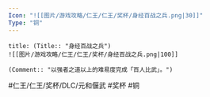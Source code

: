 ```yaml
---
Icon: "![[图片/游戏攻略/仁王/仁王/奖杯/身经百战之兵.png|30]]"
Type: "铜"
---
```

```ad-common-bronze-trophy
title: (Title:: "身经百战之兵")
![[图片/游戏攻略/仁王/仁王/奖杯/身经百战之兵.png|100]]

(Comment:: "以强者之道以上的难易度完成「百人比武」。")
```

#仁王/仁王/奖杯/DLC/元和偃武 #奖杯 #铜
